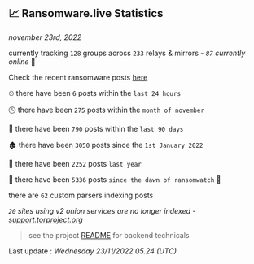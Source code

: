 
## 📈 Ransomware.live Statistics
_november 23rd, 2022_

currently tracking `128` groups across `233` relays & mirrors - _`87` currently online_ 📡

Check the recent ransomware posts [here](https://www.ransomware.live/#/recentposts)


⏲ there have been `6` posts within the `last 24 hours`

🕓 there have been `275` posts within the `month of november`

📅 there have been `790` posts within the `last 90 days`

🏚 there have been `3050` posts since the `1st January 2022`

🚀 there have been `2252` posts `last year`

🦕 there have been `5336` posts `since the dawn of ransomwatch` 🐣

there are `62` custom parsers indexing posts

_`20` sites using v2 onion services are no longer indexed - [support.torproject.org](https://support.torproject.org/onionservices/v2-deprecation/)_

> see the project [README](https://github.com/jmousqueton/ransomwatch#readme) for backend technicals



Last update : _Wednesday 23/11/2022 05.24 (UTC)_

